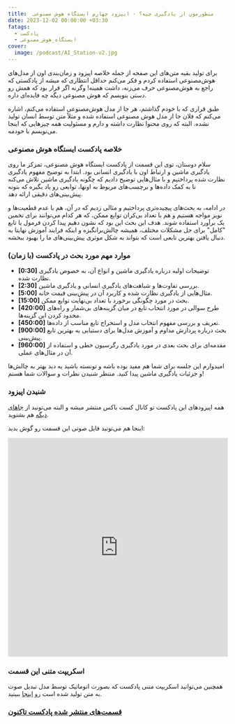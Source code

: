 ```yaml
---
title:  منظورمون از یادگیری چیه؟ - ایپزود چهارم ایستگاه هوش مصنوعی
date: 2023-12-02 00:00:00 +03:30
fatags:
  - پادکست
  - ایستگاه_هوش_مصنوعی
cover:
  image: /podcast/AI_Station-v2.jpg
---
```


برای تولید بقیه متن‌های این صفحه از جمله خلاصه اپیزود و زمان‌بندی اون از مدل‌های هوش‌مصنوعی استفاده کردم و فکر می‌کنم حداقل انتظاری که میشه از پادکستی که راجع به هوش‌مصنوعی حرف می‌زنه، داشت همینه! وگرنه اگر قرار بود که همش رو دستی بنویسم که هوش مصنوعی دیگه چه فایده‌ای داره.

طبق قراری که با خودم گذاشتم، هر جا از مدل هوش‌مصنوعی استفاده می‌کنم، اشاره می‌کنم که فلان جا از مدل‌ هوش مصنوعی استفاده شده و مثلاً متن توسط انسان تولید نشده. البته که روی محتوا نظارت داشته و دارم و مسئولیت همه چیزهایی که اینجا می‌نویسم با خودمه.


### خلاصه پادکست ایستگاه هوش مصنوعی
سلام دوستان، توی این قسمت از پادکست ایستگاه هوش مصنوعی، تمرکز ما روی یادگیری ماشین و ارتباط اون با یادگیری انسانی بود. ابتدا به توضیح مفهوم یادگیری نظارت شده پرداختیم و با مثال‌هایی توضیح دادیم که چگونه یادگیری ماشین تلاش می‌کنه تا به کمک داده‌ها و برچسب‌های مربوط به اونها، توابعی رو یاد بگیره که بتونه پیش‌بینی‌های دقیقی ارائه دهد.

در ادامه، به بحث‌های پیچیده‌تری پرداختیم و مثالی زدیم که در آن، هم با عدم قطعیت‌ها و نویز مواجه هستیم و هم با تعداد بی‌کران توابع ممکن، که هر کدام می‌توانند برای تخمین یک برآورد استفاده شوند. هدف این بحث این بود که نشون دهیم پیدا کردن فرمول یا تابع "کامل" برای حل مشکلات مختلف، همیشه چالش‌برانگیزه و اینکه فرایند آموزش نهایتا به دنبال یافتن بهترین تابعی است که بتواند به شکل موثری پیش‌بینی‌های ما را بهبود ببخشه.

### موارد مهم مورد بحث در پادکست (با زمان)
- **[0:30]** توضیحات اولیه درباره یادگیری ماشین و انواع آن، به خصوص یادگیری نظارت شده.
- **[2:30]** بررسی تفاوت‌ها و شباهت‌های یادگیری انسانی و یادگیری ماشین.
- **[5:00]** مثال‌هایی از یادگیری نظارت شده و کاربرد آن در پیش‌بینی قیمت خانه.
- **[15:00]** بحث در مورد چگونگی برخورد با تعداد بی‌نهایت توابع ممکن.
- **[420:00]** طرح سوالی در مورد انتخاب تابع در میان گزینه‌های بی‌شمار و راه‌های محدود کردن این گزینه‌ها.
- **[450:00]** تعریف و بررسی مفهوم انتخاب مدل و استخراج تابع مناسب از داده‌ها.
- **[900:00]** بحث درباره پردازش مداوم و آموزش مدل‌ها برای دستیابی به بهترین تابع پیش‌بینی.
- **[960:00]** مقدمه‌ای برای بحث بعدی در مورد یادگیری رگرسیون خطی و استفاده از آن در مثال‌های عملی. 

امیدوارم این جلسه برای شما هم مفید بوده باشه و تونسته باشید یه دید بهتر به چالش‌ها و جزئیات یادگیری ماشین پیدا کنید. منتظر شنیدن نظرات و سوالات شما هستم!

### شنیدن  اپیزود
همه اپیزودهای این پادکست تو کانال کست باکس منتشر میشه و البته می‌تونید از [جاهای دیگه](https://aprd.ir/podcast/) هم بشنوید. 

اینجا هم می‌تونید فایل صوتی این قسمت رو گوش بدید:

<iframe src="https://castbox.fm/app/castbox/player/id5618013/id653364192?v=8.22.11&autoplay=0" frameborder="0" width="100%" height="500"></iframe>

### اسکریپت متنی این قسمت

همچنین می‌توانید اسکریپت متنی پادکست که بصورت اتوماتیک توسط مدل تبدیل صوت به متن تولید شده است رو [اینجا](https://aprd.ir/transcripts/ai-station-e04/) ببینید. 

### [قسمت‌های منتشر‌ شده پادکست تاکنون](https://aprd.ir/fatags/%D8%A7%DB%8C%D8%B3%D8%AA%DA%AF%D8%A7%D9%87_%D9%87%D9%88%D8%B4_%D9%85%D8%B5%D9%86%D9%88%D8%B9%DB%8C/)
